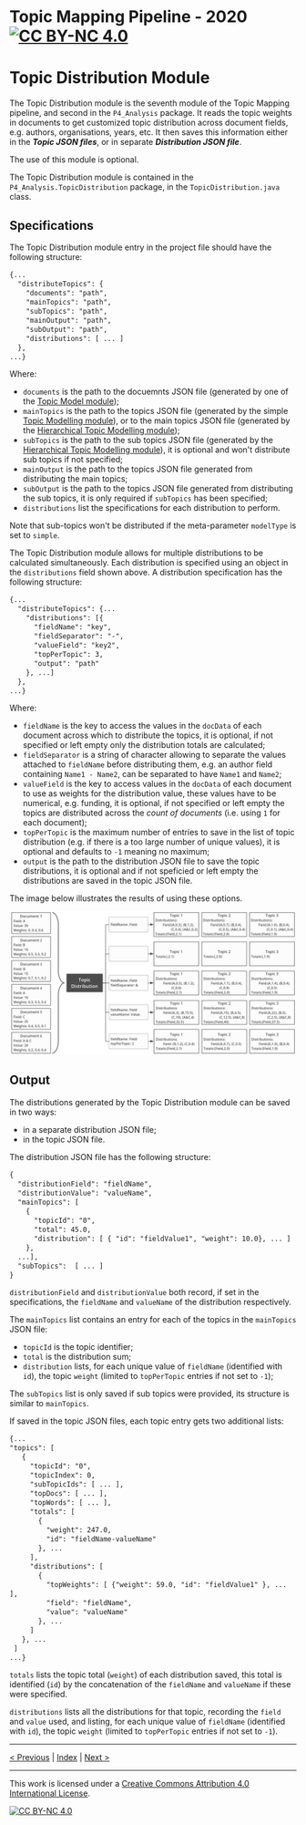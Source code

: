 # Topic Mapping Pipeline - 2020 [![CC BY-NC 4.0][cc-by-nc-shield]][cc-by-nc]
# Topic Distribution Module

The Topic Distribution module is the seventh module of the Topic Mapping pipeline, and second in the `P4_Analysis` 
package. It reads the topic weights in documents to get customized topic distribution across document fields, e.g.
authors, organisations, years, etc. It then saves this information either in the ***Topic JSON files***, or in separate
***Distribution JSON file***.

The use of this module is optional.

The Topic Distribution module is contained in the `P4_Analysis.TopicDistribution` package, in the
`TopicDistribution.java` class.

## Specifications

The Topic Distribution module entry in the project file should have the following structure:
```json5
{...
  "distributeTopics": {
    "documents": "path",
    "mainTopics": "path",
    "subTopics": "path",
    "mainOutput": "path",
    "subOutput": "path",
    "distributions": [ ... ]
  },
...}
``` 

Where:
- `documents` is the path to the docuemnts JSON file (generated by one of the
[Topic Model module](ModelModule.md));
- `mainTopics` is the path to the topics JSON file (generated by the simple
[Topic Modelling module](ModelModule.md)), or to the main topics JSON file (generated by the
[Hierarchical Topic Modelling module](ModelModule.md));
- `subTopics` is the path to the sub topics JSON file (generated by the
[Hierarchical Topic Modelling module](ModelModule.md)), it is optional and won't distribute sub topics if not specified;
- `mainOutput` is the path to the topics JSON file generated from distributing the main topics;
- `subOutput` is the path to the topics JSON file generated from distributing the sub topics, it is only required if
`subTopics` has been specified;
- `distributions` list the specifications for each distribution to perform.

Note that sub-topics won't be distributed if the meta-parameter `modelType` is set to `simple`.

The Topic Distribution module allows for multiple distributions to be calculated simultaneously. Each distribution
is specified using an object in the `distributions` field shown above. A distribution specification has the following
structure:
```json5
{...
  "distributeTopics": {...
    "distributions": [{
      "fieldName": "key",
      "fieldSeparator": "-",
      "valueField": "key2",
      "topPerTopic": 3,
      "output": "path"
    }, ...]
  },
...}
```

Where:
- `fieldName` is the key to access the values in the `docData` of each document across which to distribute the topics,
it is optional, if not specified or left empty only the distribution totals are calculated;
- `fieldSeparator` is a string of character allowing to separate the values attached to `fieldName` before distributing
them, e.g. an author field containing `Name1 - Name2`, can be separated to have `Name1` and `Name2`;
- `valueField` is the key to access values in the `docData` of each document to use as weights for the distribution
value, these values have to be numerical, e.g. funding, it is optional, if not specified or left empty the topics are
distributed across the *count of documents* (i.e. using `1` for each document);
- `topPerTopic` is the maximum number of entries to save in the list of topic distribution (e.g. if there is a too
large number of unique values), it is optional and defaults to `-1` meaning no maximum;
- `output` is the path to the distribution JSON file to save the topic distributions, it is optional and if not
speficied or left empty the distributions are saved in the topic JSON file.

The image below illustrates the results of using these options.

![Distribution Options](img/distributions.png)

## Output

The distributions generated by the Topic Distribution module can be saved in two ways:
- in a separate distribution JSON file;
- in the topic JSON file.

The distribution JSON file has the following structure:
```json5
{
  "distributionField": "fieldName",
  "distributionValue": "valueName",
  "mainTopics": [
    {
      "topicId": "0",
      "total": 45.0,
      "distribution": [ { "id": "fieldValue1", "weight": 10.0}, ... ]
    },
  ...],
  "subTopics":  [ ... ]
}
```

`distributionField` and `distributionValue` both record, if set in the specifications, the `fieldName` and `valueName`
of the distribution respectively.

The `mainTopics` list contains an entry for each of the topics in the `mainTopics` JSON file:
- `topicId` is the topic identifier;
- `total` is the distribution sum;
- `distribution` lists, for each unique value of `fieldName` (identified with `id`), the topic `weight` (limited to 
`topPerTopic` entries if not set to `-1`);

The `subTopics` list is only saved if sub topics were provided, its structure is similar to `mainTopics`.

If saved in the topic JSON files, each topic entry gets two additional lists: 
 ```json5
{...
"topics": [
    {
      "topicId": "0",
      "topicIndex": 0,
      "subTopicIds": [ ... ],
      "topDocs": [ ... ],
      "topWords": [ ... ],
      "totals": [
        {
          "weight": 247.0,
          "id": "fieldName-valueName"
        }, ...
      ],
      "distributions": [
        {
          "topWeights": [ {"weight": 59.0, "id": "fieldValue1" }, ... ],
          "field": "fieldName",
          "value": "valueName"
        }, ...
      ]
    }, ...
  ]
...}
```

`totals` lists the topic total (`weight`) of each distribution saved, this total is identified (`id`) by the
concatenation of the `fieldName` and `valueName` if these were specified.

`distributions` lists all the distributions for that topic, recording the `field` and `value` used, and listing, for
each unique value of `fieldName` (identified with `id`), the topic `weight` (limited to `topPerTopic` entries if not
set to `-1`).

---

[< Previous](LabelIndexModule.md) | [Index](index.md) | [Next >](TopicClusteringModule.md)

---
This work is licensed under a [Creative Commons Attribution 4.0 International
License][cc-by-nc].

[![CC BY-NC 4.0][cc-by-nc-image]][cc-by-nc]

[cc-by-nc]: http://creativecommons.org/licenses/by-nc/4.0/
[cc-by-nc-image]: https://i.creativecommons.org/l/by-nc/4.0/88x31.png
[cc-by-nc-shield]: https://img.shields.io/badge/License-CC%20BY--NC%204.0-lightgrey.svg
